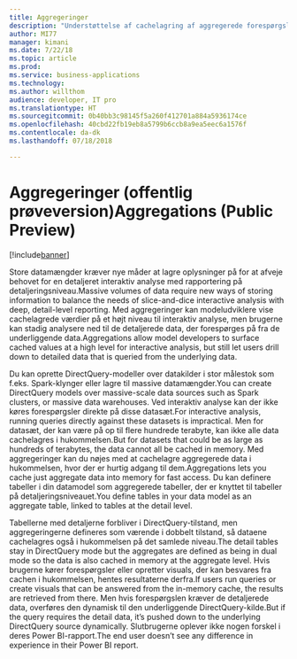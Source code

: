 ```yaml
---
title: Aggregeringer
description: "Understøttelse af cachelagring af aggregerede forespørgsler, samtidig med at brugerne kan analysere ned til detaljeringsniveau via DirectQuery"
author: MI77
manager: kimani
ms.date: 7/22/18
ms.topic: article
ms.prod: 
ms.service: business-applications
ms.technology: 
ms.author: willthom
audience: developer, IT pro
ms.translationtype: HT
ms.sourcegitcommit: 0b40bb3c98145f5a260f412701a884a5936174ce
ms.openlocfilehash: 40cbd22fb19eb8a5799b6ccb8a9ea5eec6a1576f
ms.contentlocale: da-dk
ms.lasthandoff: 07/18/2018

---
```


# <a name="aggregations-public-preview"></a><span data-ttu-id="121f6-103">Aggregeringer (offentlig prøveversion)</span><span class="sxs-lookup"><span data-stu-id="121f6-103">Aggregations (Public Preview)</span></span>

[!include[banner](../../../includes/banner.md)]


<span data-ttu-id="121f6-104">Store datamængder kræver nye måder at lagre oplysninger på for at afveje behovet for en detaljeret interaktiv analyse med rapportering på detaljeringsniveau.</span><span class="sxs-lookup"><span data-stu-id="121f6-104">Massive volumes of data require new ways of storing information to balance the needs of slice-and-dice interactive analysis with deep, detail-level reporting.</span></span> <span data-ttu-id="121f6-105">Med aggregeringer kan modeludviklere vise cachelagrede værdier på et højt niveau til interaktiv analyse, men brugerne kan stadig analysere ned til de detaljerede data, der forespørges på fra de underliggende data.</span><span class="sxs-lookup"><span data-stu-id="121f6-105">Aggregations allow model developers to surface cached values at a high level for interactive analysis, but still let users drill down to detailed data that is queried from the underlying data.</span></span>

<span data-ttu-id="121f6-106">Du kan oprette DirectQuery-modeller over datakilder i stor målestok som f.eks. Spark-klynger eller lagre til massive datamængder.</span><span class="sxs-lookup"><span data-stu-id="121f6-106">You can create DirectQuery models over massive-scale data sources such as Spark clusters, or massive data warehouses.</span></span> <span data-ttu-id="121f6-107">Ved interaktiv analyse kan der ikke køres forespørgsler direkte på disse datasæt.</span><span class="sxs-lookup"><span data-stu-id="121f6-107">For interactive analysis, running queries directly against these datasets is impractical.</span></span> <span data-ttu-id="121f6-108">Men for datasæt, der kan være på op til flere hundrede terabyte, kan ikke alle data cachelagres i hukommelsen.</span><span class="sxs-lookup"><span data-stu-id="121f6-108">But for datasets that could be as large as hundreds of terabytes, the data cannot all be cached in memory.</span></span> <span data-ttu-id="121f6-109">Med aggregeringer kan du nøjes med at cachelagre aggregerede data i hukommelsen, hvor der er hurtig adgang til dem.</span><span class="sxs-lookup"><span data-stu-id="121f6-109">Aggregations lets you cache just aggregate data into memory for fast access.</span></span> <span data-ttu-id="121f6-110">Du kan definere tabeller i din datamodel som aggregerede tabeller, der er knyttet til tabeller på detaljeringsniveauet.</span><span class="sxs-lookup"><span data-stu-id="121f6-110">You define tables in your data model as an aggregate table, linked to tables at the detail level.</span></span> 

<span data-ttu-id="121f6-111">Tabellerne med detaljerne forbliver i DirectQuery-tilstand, men aggregeringerne defineres som værende i dobbelt tilstand, så dataene cachelagres også i hukommelsen på det samlede niveau.</span><span class="sxs-lookup"><span data-stu-id="121f6-111">The detail tables stay in DirectQuery mode but the aggregates are defined as being in dual mode so the data is also cached in memory at the aggregate level.</span></span> <span data-ttu-id="121f6-112">Hvis brugerne kører forespørgsler eller opretter visuals, der kan besvares fra cachen i hukommelsen, hentes resultaterne derfra.</span><span class="sxs-lookup"><span data-stu-id="121f6-112">If users run queries or create visuals that can be answered from the in-memory cache, the results are retrieved from there.</span></span> <span data-ttu-id="121f6-113">Men hvis forespørgslen kræver de detaljerede data, overføres den dynamisk til den underliggende DirectQuery-kilde.</span><span class="sxs-lookup"><span data-stu-id="121f6-113">But if the query requires the detail data, it’s pushed down to the underlying DirectQuery source dynamically.</span></span> <span data-ttu-id="121f6-114">Slutbrugerne oplever ikke nogen forskel i deres Power BI-rapport.</span><span class="sxs-lookup"><span data-stu-id="121f6-114">The end user doesn’t see any difference in experience in their Power BI report.</span></span>

<!--
### Who uses this feature
This feature is intended for advanced modelers. It enables them to create data models with aggregate tables linked together to make sure that their end-user reports are designed to encourage filtering of data before queries are served from the DirectQuery source. 
## Status
### Development status
In development
#### Target timeframe
October ‘18
-->

